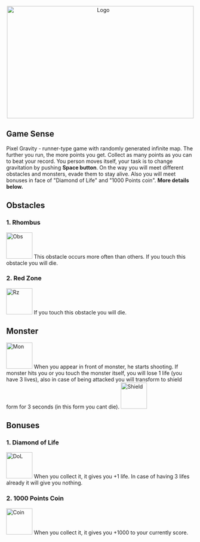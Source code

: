 <p align="center"><img src="https://i.ibb.co/dp8ydkH/logo.png" alt="Logo" width="500px" height="300"/></div></p>

## Game Sense
Pixel Gravity - runner-type game with randomly generated infinite map. The further you run, the more points you get. Collect as many points as you can to beat your record. You person moves itself, your task is to change gravitation by pushing **Space button**. On the way you will meet different obstacles and monsters, evade them to stay alive. Also you will meet bonuses in face of "Diamond of Life" and "1000 Points coin". **More details below.**

## Obstacles
### 1. Rhombus
<img src="https://i.ibb.co/MhT152Y/obs-Square.png" alt="Obs" width="70" height="70px"/>
This obstacle occurs more often than others. If you touch this obstacle you will die.

### 2. Red Zone
<img src="https://i.ibb.co/vckZsSx/red-Ground-Up.png" alt="Rz" width="70px" height="70px"/>
If you touch this obstacle you will die. 

## Monster
<img src="https://i.ibb.co/nnzmqzf/fire-Guy-Down.png" alt="Mon" width="70px" height="70px"/>
When you appear in front of monster, he starts shooting. If monster hits you or you touch the monster itself, you will lose 1 life (you have 3 lives), also in case of being attacked you will transform to shield form for 3 seconds (in this form you cant die).
<img src="https://i.ibb.co/xsKC2SN/shield-Down.png" alt="Shield" width="70px" height="70px"/>

## Bonuses
### 1. Diamond of Life
<img src="https://i.ibb.co/9t7WDnw/heart.png" alt="DoL" width="70px" height="70px"/>
When you collect it, it gives you +1 life. In case of having 3 lifes already it will give you nothing.

### 2. 1000 Points Coin
<img src="https://i.ibb.co/SN7FYP0/bonus.png" alt="Coin" width="70px" height="70px"/>
When you collect it, it gives you +1000 to your currently score.
